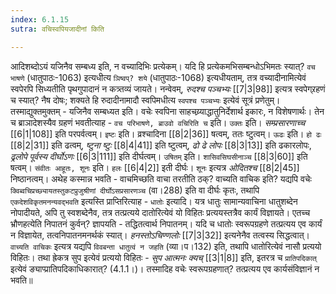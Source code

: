 ```yaml
---
index: 6.1.15
sutra: वचिस्वपियजादीनां किति

---
```

   आदिशब्दोऽयं यजिनैव सम्बध्य इति, न वच्यादिभिः प्रत्येकम्। यदि हि प्रत्येकमभिसम्बन्धोऽभिमतः स्यात्? `वच भाषणे` (धातुपाठः-1063) इत्यधीत्य `ञिष्वप्? शये` (धातुपाठः-1068) इत्यधीयताम्, तत्र वच्यादीनामित्येवं स्वपेरपि सिध्यतीति पृथगुपादानं न कत्र्तव्यं जायते। नन्वेवम्, _रुदश्च पञ्चभ्यः_ [[7|3|98]]  इत्यत्र स्वपेग्र्रहणं च स्यात्? नैष दोषः; शक्यते हि रुदादीनामादौ स्वपिमधीत्य `स्वपश्च पञ्चभ्यः` इत्येवं सूत्रं प्रणेतुम्। तस्माद्युक्तमुक्तम् - यजिनैव सम्बध्यत इति। वचेः स्वपिना साहचय्र्याद्धातुनिर्देशार्थ इकारः, न विशेषणार्थः। तेन च ब्राञादेशस्यैव ग्रहणं भवतीत्याह - `वच परिभाषणे, ब्राउवो वचिरिति च` इति। `उक्तः` इति। _सम्प्रसारणाच्च_ [[6|1|108]]  इति परपर्वत्वम्। `इष्टः` इति। व्रश्चादिना  [[8|2|36]]  षत्वम्, ततः ष्टुत्वम्। `ऊढः` इति। `हो ढः`  [[8|2|31]]  इति ढत्वम्, _ष्टुना ष्टुः_ [[8|4|41]]  इति ष्टुत्वम्, _ढो ढे लोपः_ [[8|3|13]]  इति ढकारलोपः, _ढ्रलोपे पूर्वस्य दीर्घोऽणः_ [[6|3|111]]  इति दीर्घत्वम्। `उषितम्` इति। `शासिवसिघसीनाञ्च`  [[8|3|60]]  इति षत्वम्। `संवीतः आहूतः, शूनः` इति। `हलः`  [[6|4|2]]  इती दीर्घः। `शूनः` इत्यत्र _ओदितश्च_ [[8|2|45]]  निष्ठानत्वम्। अथेह कस्मान्न भवति - वाचमिच्छति वाचा तरतीति ठक्? वाच्यति वाचिक इति? यद्यपि वचेः `क्विब्वचिप्रच्छ्यायतस्तुकटप्रुजुश्रीणां दीर्घोऽसप्रसारणञ्च` (वा।288) इति वा दीर्घः कृतः, तथापि `एकदेशविकृतमनन्यवद्भवति` इत्यस्ति प्राप्तिरित्याह - `धातोः` इत्यादि। यत्र धातुः सामान्यवाचिना धातुशब्देन नोपादीयते, अपि तु स्वशब्देनैव, तत्र तत्प्रत्यये दातोरित्येवं यो विहितः प्रत्ययस्तत्रैव कार्यं विज्ञायते। एतच्च भ्रौणहत्येति निपातनं कुर्वन्? ज्ञापयति - तद्धितत्वार्थ निपातनम्। यदि च धातोः स्वरूपग्रहणे तत्प्रत्यय एव कार्यं न विज्ञायेत, तत्वनिपातनमनर्थकं स्यात्। _हनस्तोऽचिण्णलोः_ [[7|3|32]]  इत्यनेनैव तत्वस्य सिद्धत्वात्। `वाच्यति वाचिकः` इत्यत्र यद्यपि `विवबन्ता धातुत्वं न जहति` (व्या।प।132) इति, तथापि धातोरित्येवं नासौ प्रत्ययो विहितः। तथा ह्रेकत्र सुप इत्येवं प्रत्ययो विहितः - _सुप आत्मनः क्यच्_ [[3|1|8]]  इति, इतरत्र च `प्रातिपदिकात्` इत्येवं ङ्याप्प्रातिपदिकाधिकारात्? (4.1.1।)। तस्मादिह वचेः स्वरूपग्रहणात्? तत्प्रत्यय एव कार्यसंविज्ञानं न भवति॥